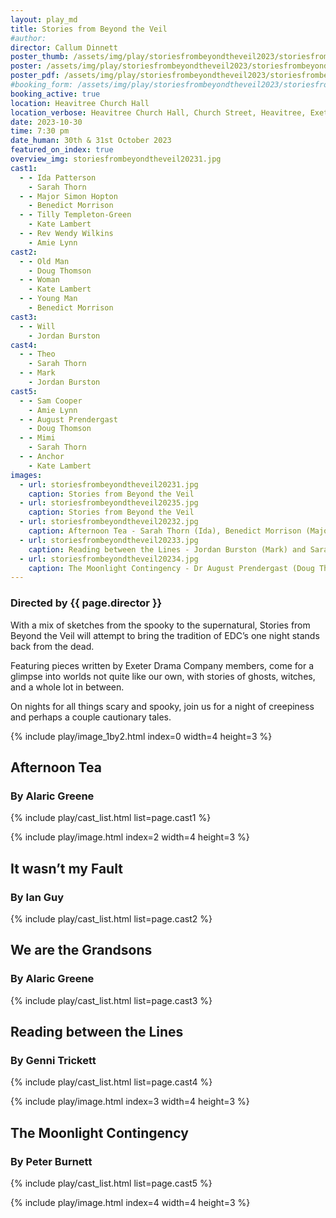 ```yaml
---
layout: play_md
title: Stories from Beyond the Veil
#author:
director: Callum Dinnett
poster_thumb: /assets/img/play/storiesfrombeyondtheveil2023/storiesfrombeyondtheveil2023thumb.jpg
poster: /assets/img/play/storiesfrombeyondtheveil2023/storiesfrombeyondtheveil2023poster.jpg
poster_pdf: /assets/img/play/storiesfrombeyondtheveil2023/storiesfrombeyondtheveil2023poster.pdf
#booking_form: /assets/img/play/storiesfrombeyondtheveil2023/storiesfrombeyondtheveil2023bookingform.pdf
booking_active: true
location: Heavitree Church Hall
location_verbose: Heavitree Church Hall, Church Street, Heavitree, Exeter, EX2 5EP
date: 2023-10-30
time: 7:30 pm
date_human: 30th & 31st October 2023
featured_on_index: true
overview_img: storiesfrombeyondtheveil20231.jpg
cast1:
  - - Ida Patterson
    - Sarah Thorn
  - - Major Simon Hopton
    - Benedict Morrison
  - - Tilly Templeton-Green
    - Kate Lambert
  - - Rev Wendy Wilkins
    - Amie Lynn
cast2:
  - - Old Man
    - Doug Thomson
  - - Woman
    - Kate Lambert
  - - Young Man
    - Benedict Morrison
cast3:
  - - Will
    - Jordan Burston
cast4:
  - - Theo
    - Sarah Thorn
  - - Mark
    - Jordan Burston
cast5:
  - - Sam Cooper
    - Amie Lynn
  - - August Prendergast
    - Doug Thomson
  - - Mimi
    - Sarah Thorn
  - - Anchor
    - Kate Lambert
images:
  - url: storiesfrombeyondtheveil20231.jpg
    caption: Stories from Beyond the Veil
  - url: storiesfrombeyondtheveil20235.jpg
    caption: Stories from Beyond the Veil
  - url: storiesfrombeyondtheveil20232.jpg
    caption: Afternoon Tea - Sarah Thorn (Ida), Benedict Morrison (Major Simon Hopton), Amie Lynn (Rev Wendy Wilkins) & Kate Lambert (Tilly Templeton-Green)
  - url: storiesfrombeyondtheveil20233.jpg
    caption: Reading between the Lines - Jordan Burston (Mark) and Sarah Thorn (Theo)
  - url: storiesfrombeyondtheveil20234.jpg
    caption: The Moonlight Contingency - Dr August Prendergast (Doug Thomson) & Sam Cooper (Ami Lynn)
---
```


### Directed by {{ page.director }}

With a mix of sketches from the spooky to the supernatural, Stories from Beyond
the Veil will attempt to bring the tradition of EDC’s one night stands back from
the dead.

Featuring pieces written by Exeter Drama Company members, come for a glimpse
into worlds not quite like our own, with stories of ghosts, witches, and a whole
lot in between.

On nights for all things scary and spooky, join us for a night of creepiness and
perhaps a couple cautionary tales.

{% include play/image_1by2.html index=0 width=4 height=3 %}

## Afternoon Tea
### By Alaric Greene

{% include play/cast_list.html list=page.cast1 %}

{% include play/image.html index=2 width=4 height=3 %}

## It wasn’t my Fault
### By Ian Guy

{% include play/cast_list.html list=page.cast2 %}

## We are the Grandsons
### By Alaric Greene

{% include play/cast_list.html list=page.cast3 %}

## Reading between the Lines
### By Genni Trickett

{% include play/cast_list.html list=page.cast4 %}

{% include play/image.html index=3 width=4 height=3 %}

## The Moonlight Contingency
### By Peter Burnett

{% include play/cast_list.html list=page.cast5 %}

{% include play/image.html index=4 width=4 height=3 %}


